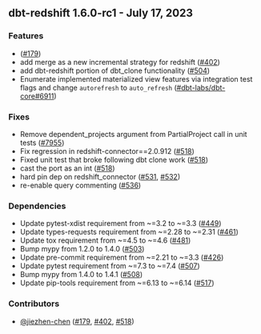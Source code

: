 ## dbt-redshift 1.6.0-rc1 - July 17, 2023

### Features

-  ([#179](https://github.com/dbt-labs/dbt-redshift/issues/179))
- add merge as a new incremental strategy for redshift ([#402](https://github.com/dbt-labs/dbt-redshift/issues/402))
- add dbt-redshift portion of dbt_clone functionality ([#504](https://github.com/dbt-labs/dbt-redshift/issues/504))
- Enumerate implemented materialized view features via integration test flags  and change `autorefresh` to `auto_refresh` ([#dbt-labs/dbt-core#6911](https://github.com/dbt-labs/dbt-redshift/issues/dbt-labs/dbt-core#6911))

### Fixes

- Remove dependent_projects argument from PartialProject call in unit tests ([#7955](https://github.com/dbt-labs/dbt-redshift/issues/7955))
- Fix regression in redshift-connector==2.0.912 ([#518](https://github.com/dbt-labs/dbt-redshift/issues/518))
- Fixed unit test that broke following dbt clone work ([#518](https://github.com/dbt-labs/dbt-redshift/issues/518))
- cast the port as an int ([#518](https://github.com/dbt-labs/dbt-redshift/issues/518))
- hard pin dep on redshift_connector ([#531](https://github.com/dbt-labs/dbt-redshift/issues/531), [#532](https://github.com/dbt-labs/dbt-redshift/issues/532))
- re-enable query commenting ([#536](https://github.com/dbt-labs/dbt-redshift/issues/536))

### Dependencies

- Update pytest-xdist requirement from ~=3.2 to ~=3.3 ([#449](https://github.com/dbt-labs/dbt-redshift/pull/449))
- Update types-requests requirement from ~=2.28 to ~=2.31 ([#461](https://github.com/dbt-labs/dbt-redshift/pull/461))
- Update tox requirement from ~=4.5 to ~=4.6 ([#481](https://github.com/dbt-labs/dbt-redshift/pull/481))
- Bump mypy from 1.2.0 to 1.4.0 ([#503](https://github.com/dbt-labs/dbt-redshift/pull/503))
- Update pre-commit requirement from ~=2.21 to ~=3.3 ([#426](https://github.com/dbt-labs/dbt-redshift/pull/426))
- Update pytest requirement from ~=7.3 to ~=7.4 ([#507](https://github.com/dbt-labs/dbt-redshift/pull/507))
- Bump mypy from 1.4.0 to 1.4.1 ([#508](https://github.com/dbt-labs/dbt-redshift/pull/508))
- Update pip-tools requirement from ~=6.13 to ~=6.14 ([#517](https://github.com/dbt-labs/dbt-redshift/pull/517))

### Contributors
- [@jiezhen-chen](https://github.com/jiezhen-chen) ([#179](https://github.com/dbt-labs/dbt-redshift/issues/179), [#402](https://github.com/dbt-labs/dbt-redshift/issues/402), [#518](https://github.com/dbt-labs/dbt-redshift/issues/518))
